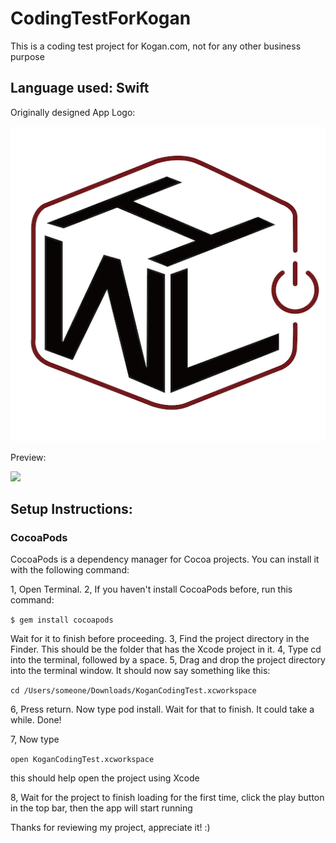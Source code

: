 # CodingTestForKogan
This is a coding test project for Kogan.com, not for any other business purpose

## Language used: Swift

Originally designed App Logo:

![App Logo](appLogo.png)

Preview:

![](result.gif)

## Setup Instructions:
### CocoaPods
CocoaPods is a dependency manager for Cocoa projects. You can install it with the following command:

1, Open Terminal.
2, If you haven't install CocoaPods before, run this command:

``` $ gem install cocoapods ```

Wait for it to finish before proceeding.
3, Find the project directory in the Finder. This should be the folder that has the Xcode project in it.
4, Type cd into the terminal, followed by a space.
5, Drag and drop the project directory into the terminal window. It should now say something like this:

``` cd /Users/someone/Downloads/KoganCodingTest.xcworkspace ```

6, Press return.
Now type pod install. Wait for that to finish. It could take a while.
Done!

7, Now type 

``` open KoganCodingTest.xcworkspace ```

this should help open the project using Xcode

8, Wait for the project to finish loading for the first time, click the play button in the top bar, then the app will start running

Thanks for reviewing my project, appreciate it! :)
